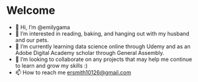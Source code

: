 # Welcome
- 👋 Hi, I’m @emilygama
- 👀 I’m interested in reading, baking, and hanging out with my husband and our pets. 
- 🌱 I’m currently learning data science online through Udemy and as an Adobe Digital Academy scholar through General Assembly. 
- 💞️ I’m looking to collaborate on any projects that may help me continue to learn and grow my skills :)
- 📫 How to reach me ersmith10126@gmail.com

<!---
emilygama/emilygama is a ✨ special ✨ repository because its `README.md` (this file) appears on your GitHub profile.
You can click the Preview link to take a look at your changes.
--->

